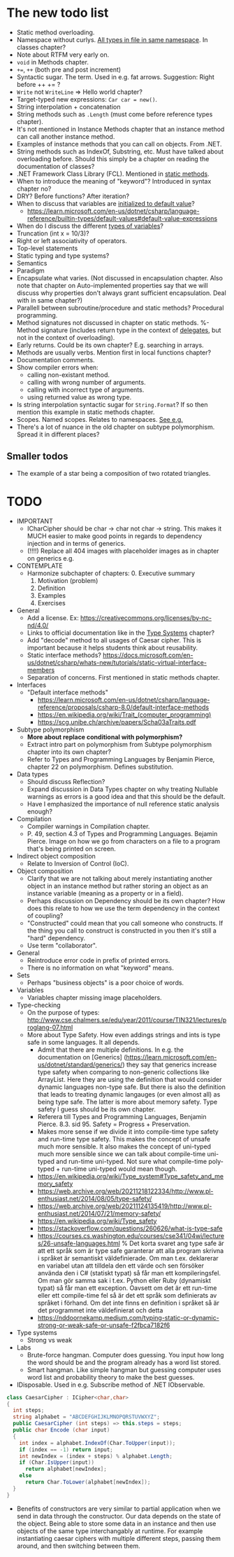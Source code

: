 # The new todo list

- Static method overloading.
- Namespace without curlys. [All types in file in same namespace](https://learn.microsoft.com/en-us/dotnet/csharp/fundamentals/types/namespaces). In classes chapter?
- Note about RTFM very early on.
- `void` in Methods chapter.
- `+=`, `++` (both pre and post increment)
- Syntactic sugar. The term. Used in e.g. fat arrows. Suggestion: Right before ++ += ?
- `Write` not `WriteLine` => Hello world chapter?
- Target-typed new expressions: `Car car = new()`.
- String interpolation + concatenation
- String methods such as `.Length` (must come before reference types chapter).
- It's not mentioned in Instance Methods chapter that an instance method can call another instance method.
- Examples of instance methods that you can call on objects. From .NET.
- String methods such as IndexOf, Substring, etc. Must have talked about overloading before. Should this simply be a chapter on reading the documentation of classes?
- .NET Framework Class Library (FCL). Mentioned in [static methods](static-methods).
- When to introduce the meaning of "keyword"? Introduced in syntax chapter no?
- DRY? Before functions? After iteration?
- When to discuss that variables are [initialized to default value](https://docs.microsoft.com/en-us/dotnet/csharp/language-reference/language-specification/variables)?
    - https://learn.microsoft.com/en-us/dotnet/csharp/language-reference/builtin-types/default-values#default-value-expressions
- When do I discuss the different [types of variables](https://learn.microsoft.com/en-us/dotnet/csharp/language-reference/language-specification/variables#928-local-variables)?
- Truncation (int x = 10/3)?
- Right or left associativity of operators.
- Top-level statements
- Static typing and type systems?
- Semantics
- Paradigm
- Encapsulate what varies. (Not discussed in encapsulation chapter. Also note that chapter on Auto-implemented properties say that we will discuss why properties don't always grant sufficient encapsulation. Deal with in same chapter?)
- Parallell between subroutine/procedure and static methods? Procedural programming.
- Method signatures not discussed in chapter on static methods.
%- Method signature (includes return type in the context of [delegates](https://docs.microsoft.com/en-us/dotnet/csharp/programming-guide/delegates/), but not in the context of overloading).
- Early returns. Could be its own chapter? E.g. searching in arrays.
- Methods are usually verbs. Mention first in local functions chapter?
- Documentation comments.
- Show compiler errors when:
    - calling non-existant method.
    - calling with wrong number of arguments.
    - calling with incorrect type of arguments.
    - using returned value as wrong type.
- Is string interpolation syntactic sugar for `String.Format`? If so then mention this example in static methods chapter.
- Scopes. Named scopes. Relates to namespaces. [See e.g.](https://learn.microsoft.com/en-us/dotnet/csharp/language-reference/language-specification/basic-concepts)
- There's a lot of nuance in the old chapter on subtype polymorphism. Spread it in different places?

## Smaller todos

- The example of a star being a composition of two rotated triangles.


# TODO

- IMPORTANT
  - ICharCipher should be char -> char not char -> string. This makes it MUCH easier to make good points in regards to dependency injection and in terms of generics.
  - (!!!!) Replace all 404 images with placeholder images as in chapter on generics e.g.
- CONTEMPLATE
  - Harmonize subchapter of chapters:
    0. Executive summary
    1. Motivation (problem)
    2. Definition
    3. Examples
    4. Exercises
- General
  - Add a license. Ex: https://creativecommons.org/licenses/by-nc-nd/4.0/
  - Links to official documentation like in the [Type Systems](type-systems) chapter?
  - Add "decode" method to all usages of Caesar cipher. This is important because it helps students think about reusability.
  - Static interface methods? https://docs.microsoft.com/en-us/dotnet/csharp/whats-new/tutorials/static-virtual-interface-members
  - Separation of concerns. First mentioned in static methods chapter.
- Interfaces
  - "Default interface methods"
    - https://learn.microsoft.com/en-us/dotnet/csharp/language-reference/proposals/csharp-8.0/default-interface-methods
    - https://en.wikipedia.org/wiki/Trait_(computer_programming)
    - https://scg.unibe.ch/archive/papers/Scha03aTraits.pdf
- Subtype polymorphism
  - **More about replace conditional with polymorphism?**
  - Extract intro part on polymorphism from Subtype polymorphism chapter into its own chapter?
  - Refer to Types and Programming Languages by Benjamin Pierce, chapter 22 on polymorphism. Defines substitution.
- Data types
  - Should discuss Reflection?
  - Expand discussion in Data Types chapter on why treating Nullable warnings as errors is a good idea and that this should be the default.
  - Have I emphasized the importance of null reference static analysis enough?
- Compilation
  - Compiler warnings in Compilation chapter.
  - P. 49, section 4.3 of Types and Programming Languages. Bejamin Pierce. Image on how we go from characters on a file to a program that's being printed on screen.
- Indirect object composition
  - Relate to Inversion of Control (IoC).
- Object composition
  - Clarify that we are not talking about merely instantiating another object in an instance method but rather storing an object as an instance variable (meaning as a property or in a field).
  - Perhaps discussion on Dependency should be its own chapter? How does this relate to how we use the term dependency in the context of coupling?
  - "Constructed" could mean that you call someone who constructs. If the thing you call to construct is constructed in you then it's still a "hard" dependency.
  - Use term "collaborator".
- General
  - Reintroduce error code in prefix of printed errors.
  - There is no information on what "keyword" means.
- Sets
  - Perhaps "business objects" is a poor choice of words.
- Variables
  - Variables chapter missing image placeholders.
- Type-checking
  - On the purpose of types: http://www.cse.chalmers.se/edu/year/2011/course/TIN321/lectures/proglang-07.html
  - More about Type Safety. How even addings strings and ints is type safe in some languages. It all depends.
    - Admit that there are multiple definitions. In e.g. the documentation on [Generics] (https://learn.microsoft.com/en-us/dotnet/standard/generics/) they say that generics increase type safety when comparing to non-generic collections like ArrayList. Here they are using the definition that would consider dynamic languages non-type safe. But there is also the definition that leads to treating dynamic langauges (or even almost all) as being type safe. The latter is more about memory safety. Type safety I guess should be its own chapter.
    - Referera till Types and Programming Languages, Benjamin Pierce. 8.3. sid 95. Safety = Progress + Preservation.
    - Makes more sense if we divide it into compile-time type safety and run-time type safety. This makes the concept of unsafe much more sensible. It also makes the concept of uni-typed much more sensible since we can talk about compile-time uni-typed and run-time uni-typed. Not sure what compile-time poly-typed + run-time uni-typed would mean though.
    - https://en.wikipedia.org/wiki/Type_system#Type_safety_and_memory_safety
    - https://web.archive.org/web/20211218122334/http://www.pl-enthusiast.net/2014/08/05/type-safety/
    - https://web.archive.org/web/20211124135419/http://www.pl-enthusiast.net/2014/07/21/memory-safety/
    - https://en.wikipedia.org/wiki/Type_safety
    - https://stackoverflow.com/questions/260626/what-is-type-safe
    - https://courses.cs.washington.edu/courses/cse341/04wi/lectures/26-unsafe-languages.html
    % Det korta svaret ang type safe är att ett språk som är type safe garanterar att alla program skrivna i språket är semantiskt väldefinierade. Om man t.ex. deklarerar en variabel utan att tilldela den ett värde och sen försöker använda den i C# (statiskt typat) så får man ett kompileringsfel. Om man gör samma sak i t.ex. Python eller Ruby (dynamiskt typat) så får man ett exception. Oavsett om det är ett run-time eller ett compile-time fel så är det ett språk som definierats av språket i förhand. Om det inte finns en definition i språket så är det programmet inte väldefinierat och detta
    - https://nddoornekamp.medium.com/typing-static-or-dynamic-strong-or-weak-safe-or-unsafe-f2fbca7182f6
- Type systems
  - Strong vs weak
- Labs
  - Brute-force hangman. Computer does guessing. You input how long the word should be and the program already has a word list stored.
  - Smart hangman. Like simple hangman but guessing computer uses word list and probability theory to make the best guesses.
- IDisposable. Used in e.g. Subscribe method of .NET IObservable.

```csharp
class CaesarCipher : ICipher<char,char>
{
  int steps;
  string alphabet = "ABCDEFGHIJKLMNOPQRSTUVWXYZ";
  public CaesarCipher (int steps) => this.steps = steps;
  public char Encode (char input)
  {
    int index = alphabet.IndexOf(Char.ToUpper(input));
    if (index == -1) return input;
    int newIndex = (index + steps) % alphabet.Length;
    if (Char.IsUpper(input))
      return alphabet[newIndex];
    else
      return Char.ToLower(alphabet[newIndex]);
  }
}
```

- Benefits of constructors are very similar to partial application when we send in data through the constructor. Our data depends on the state of the object. Being able to store some data in an instance and then use objects of the same type interchangably at runtime. For example instantiating caesar ciphers with multiple different steps, passing them around, and then switching between them.
